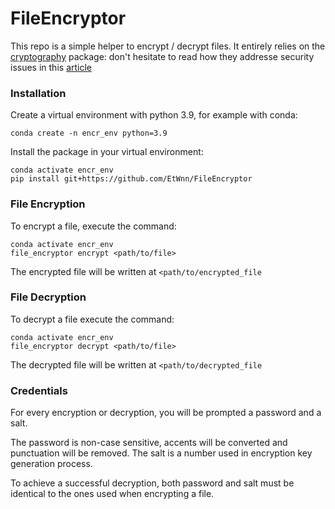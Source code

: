 # FileEncryptor

This repo is a simple helper to encrypt / decrypt files.
It entirely relies on the [cryptography](https://pypi.org/project/cryptography/) package: don't hesitate to read
how they addresse security issues in this [article](https://cryptography.io/en/latest/security/)


### Installation

Create a virtual environment with python 3.9, for example with conda:

```
conda create -n encr_env python=3.9
```

Install the package in your virtual environment:
```
conda activate encr_env
pip install git+https://github.com/EtWnn/FileEncryptor
```


### File Encryption

To encrypt a file, execute the command:

```
conda activate encr_env
file_encryptor encrypt <path/to/file>
```

The encrypted file will be written at `<path/to/encrypted_file`


### File Decryption

To decrypt a file execute the command:

```
conda activate encr_env
file_encryptor decrypt <path/to/file>
```

The decrypted file will be written at `<path/to/decrypted_file`


### Credentials

For every encryption or decryption, you will be prompted a password and a salt.

The password is non-case sensitive, accents will be converted and punctuation will be removed.
The salt is a number used in encryption key generation process.

To achieve a successful decryption, both password and salt must be identical to the ones used
when encrypting a file.